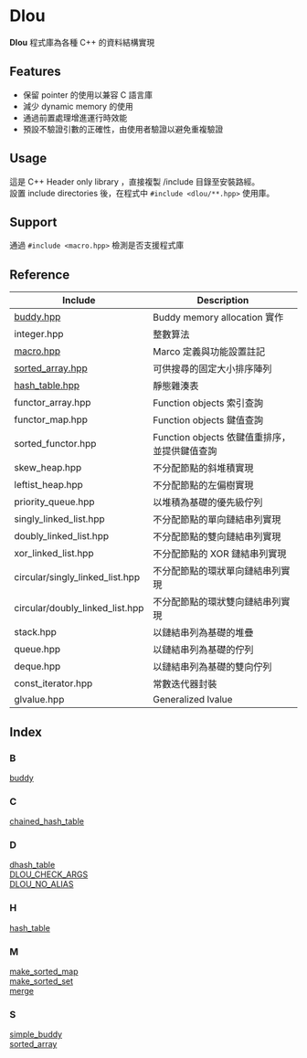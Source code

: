 # Dlou
**Dlou** 程式庫為各種 C++ 的資料結構實現

## Features
* 保留 pointer 的使用以兼容 C 語言庫
* 減少 dynamic memory 的使用
* 通過前置處理增進運行時效能
* 預設不驗證引數的正確性，由使用者驗證以避免重複驗證

## Usage
這是 C++ Header only library ，直接複製 /include 目錄至安裝路經。  
設置 include directories 後，在程式中 `#include <dlou/**.hpp>` 使用庫。

## Support
通過 `#include <macro.hpp>` 檢測是否支援程式庫  

## Reference
| Include | Description |
| --- | --- |
| [buddy.hpp](docs/buddy.md) | Buddy memory allocation 實作 |
| integer.hpp | 整數算法 |
| [macro.hpp](docs/macro.md) | Marco 定義與功能設置註記 |
| [sorted_array.hpp](docs/sorted_array.md) | 可供搜尋的固定大小排序陣列 |
| [hash_table.hpp](docs/hash_table.md) | 靜態雜湊表 |
| functor_array.hpp | Function objects 索引查詢 |
| functor_map.hpp | Function objects 鍵值查詢 |
| sorted_functor.hpp | Function objects 依鍵值重排序，並提供鍵值查詢 |
| skew_heap.hpp | 不分配節點的斜堆積實現 |
| leftist_heap.hpp | 不分配節點的左偏樹實現 |
| priority_queue.hpp | 以堆積為基礎的優先級佇列 |
| singly_linked_list.hpp | 不分配節點的單向鏈結串列實現 |
| doubly_linked_list.hpp | 不分配節點的雙向鏈結串列實現 |
| xor_linked_list.hpp | 不分配節點的 XOR 鏈結串列實現 |
| circular/singly_linked_list.hpp | 不分配節點的環狀單向鏈結串列實現 |
| circular/doubly_linked_list.hpp | 不分配節點的環狀雙向鏈結串列實現 |
| stack.hpp | 以鏈結串列為基礎的堆疊 |
| queue.hpp | 以鏈結串列為基礎的佇列 |
| deque.hpp | 以鏈結串列為基礎的雙向佇列 |
| const_iterator.hpp | 常數迭代器封裝 |
| glvalue.hpp | Generalized lvalue |

## Index
### B
[buddy](docs/buddy.md#buddy)  
### C  
[chained_hash_table](docs/hash_table.md#chained_hash_table)  
### D
[dhash_table](docs/hash_table.md#dhash_table)  
[DLOU_CHECK_ARGS](docs/macro.md)  
[DLOU_NO_ALIAS](docs/macro.md)  
### H  
[hash_table](docs/hash_table.md#hash_table)  
### M
[make_sorted_map](docs/sorted_array.md#make_sorted_map)  
[make_sorted_set](docs/sorted_array.md#make_sorted_set)  
[merge](docs/sorted_array.md#merge)  
### S
[simple_buddy](docs/buddy.md#simple_buddy)  
[sorted_array](docs/sorted_array.md#sorted_array)  
